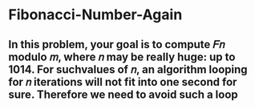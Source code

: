 # Fibonacci-Number-Again

## In this problem, your goal is to compute 𝐹𝑛 modulo 𝑚, where 𝑛 may be really huge: up to 1014. For suchvalues of 𝑛, an algorithm looping for 𝑛 iterations will not fit into one second for sure. Therefore we need to avoid such a loop
